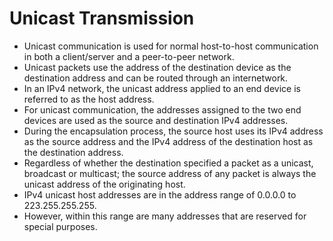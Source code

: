 # Unicast Transmission

- Unicast communication is used for normal host-to-host communication in both a client/server and a peer-to-peer network.
- Unicast packets use the address of the destination device as the destination address and can be routed through an internetwork.
- In an IPv4 network, the unicast address applied to an end device is referred to as the host address.
- For unicast communication, the addresses assigned to the two end devices are used as the source and destination IPv4 addresses.
- During the encapsulation process, the source host uses its IPv4 address as the source address and the IPv4 address of the destination host as the destination address.
- Regardless of whether the destination specified a packet as a unicast, broadcast or multicast; the source address of any packet is always the unicast address of the originating host.
- IPv4 unicast host addresses are in the address range of 0.0.0.0 to 223.255.255.255.
- However, within this range are many addresses that are reserved for special purposes.
